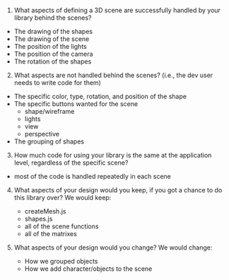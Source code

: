 1. What aspects of defining a 3D scene are successfully handled by your library behind the scenes?
- The drawing of the shapes
- The drawing of the scene
- The position of the lights
- The position of the camera
- The rotation of the shapes

2. What aspects are not handled behind the scenes? (i.e., the dev user needs to write code for them)
- The specific color, type, rotation, and position of the shape
- The specific buttons wanted for the scene
    - shape/wireframe
    - lights 
    - view
    - perspective
- The grouping of shapes

3. How much code for using your library is the same at the application level, regardless of the specific scene?
- most of the code is handled repeatedly in each scene

4. What aspects of your design would you keep, if you got a chance to do this library over?
We would keep:
    - createMesh.js
    - shapes.js
    - all of the scene functions
    - all of the matrixes

5. What aspects of your design would you change?
We would change:
    - How we grouped objects
    - How we add character/objects to the scene
